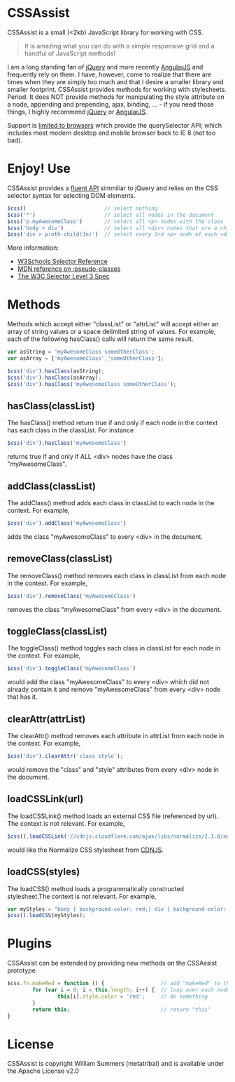CSSAssist
=========

CSSAssist is a small (<2kb) JavaScript library for working with CSS.

> It is amazing what you can do with a simple responsive grid and a handful of JavaScript methods!

I am a long standing fan of [jQuery](http://jquery.com/) and more recently [AngularJS](http://angularjs.org/) and frequently rely on them.  I have, however, come to realize that there are times when they are simply too much and that I desire a smaller library and smaller footprint.  CSSAssist provides methods for working with stylesheets. Period.  It does NOT provide methods for manipulating the style attribute on a node, appending and prepending, ajax, binding, ... - if you need those things, I highly recommend [jQuery](http://jquery.com/) or [AngularJS](http://angularjs.org/).

Support is [limited to browsers](http://caniuse.com/queryselector) which provide the querySelector API; which includes most modern desktop and mobile browser back to IE 8 (not too bad).

Enjoy!
Use
===
CSSAssist provides a [fluent API](http://en.wikipedia.org/wiki/Fluent_interface) simmiliar to jQuery and relies on the CSS selector syntax for selecting DOM elements.

```javascript
$css()                         // select nothing
$css('*')                      // select all nodes in the document
$css('p.myAwesomeClass')       // select all <p> nodes with the class .myAwesomeClass
$css('body > div')             // select all <div> nodes that are a child of <body>
$css('div > p:nth-child(3n)')  // select every 3rd <p> node of each <div> node
```

More information:
* [W3Schools Selector Reference](http://www.w3schools.com/cssref/css_selectors.asp)
* [MDN reference on :pseudo-classes](https://developer.mozilla.org/en-US/docs/Web/CSS/Pseudo-classes)
* [The W3C Selector Level 3 Spec](http://www.w3.org/TR/css3-selectors/)

Methods
=========
Methods which accept either "classList" or "attrList" will accept either an array of string values or a space delimited string of values. For example, each of the following hasClass() calls will return the same result.

```javascript
var asString = 'myAwesomeClass someOtherClass';
var asArray = ['myAwesomeClass','someOtherClass'];

$css('div').hasClass(asString);
$css('div').hasClass(asArray);
$css('div').hasClass('myAwesomeClass someOtherClass');
```

hasClass(classList)
-------------------
The hasClass() method return true if and only if each node in the context has each class in the classList.  For instance

```javascript
$css('div').hasClass('myAwesomeClass')
```

returns true if and only if ALL &lt;div&gt; nodes have the class "myAwesomeClass".

addClass(classList)
--------------------
The addClass() method adds each class in classList to each node in the context. For example,

```javascript
$css('div').addClass('myAwesomeClass')
```

adds the class "myAwesomeClass" to every &lt;div&gt; in the document.

removeClass(classList)
-----------------------
The removeClass() method removes each class in classList from each node in the context. For example,

```javascript
$css('div').removeClass('myAwesomeClass')
```

removes the class "myAwesomeClass" from every &lt;div&gt; in the document.

toggleClass(classList)
----------------------
The toggleClass() method toggles each class in classList for each node in the context. For example,

```javascript
$css('div').toggleClass('myAwesomeClass')
```

would add the class "myAwesomeClass" to every &lt;div&gt; which did not already contain it and remove "myAwesomeClass" from every &lt;div&gt; node that has it.

clearAttr(attrList)
---------------------
The clearAttr() method removes each attribute in attrList from each node in the context.  For example,

```javascript
$css('div').clearAttr('class style');
```

would remove the "class" and "style" attributes from every &lt;div&gt; node in the document.

loadCSSLink(url)
-----------------
The loadCSSLink() method loads an external CSS file (referenced by url).  The context is not relevant.  For example,

```javascript
$css().loadCSSLink('//cdnjs.cloudflare.com/ajax/libs/normalize/2.1.0/normalize.css);
```

would like the Normalize CSS stylesheet from [CDNJS](http://cdnjs.com/).

loadCSS(styles)
----------------
The loadCSS() method loads a programmatically constructed stylesheet.The context is not relevant. For example,

```javascript
var myStyles = "body { background-color: red;} div { background-color: yellow;}";
$css().loadCSS(myStyles);
```

Plugins
=======
CSSAssist can be extended by providing new methods on the CSSAssist prototype.

```javascript
$css.fn.makeRed = function () {                  // add "makeRed" to the CSSAssist prototype
        for (var i = 0; i < this.length; i++) {  // loop over each node in the context
                this[i].style.color = 'red';     // do something
        }
        return this;                             // return "this"
}
```

License
=======
CSSAssist is copyright William Summers (metatribal) and is available under the Apache License v2.0
